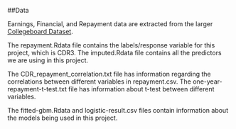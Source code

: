 ##Data

Earnings, Financial, and Repayment data are extracted from the larger [Collegeboard Dataset](https://ed-public-download.apps.cloud.gov/downloads/Most-Recent-Cohorts-All-Data-Elements.csv).

The repayment.Rdata file contains the labels/response variable for this project, which is CDR3. The imputed.Rdata file contains all the predictors we are using in this project.


The CDR_repayment_correlation.txt file has information regarding the correlations between different variables in repayment.csv. The one-year-repayment-t-test.txt file has information about t-test between different variables. 

The fitted-gbm.Rdata and logistic-result.csv files contain information about the models being used in this project.
